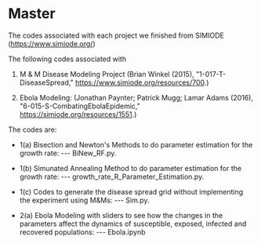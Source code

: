# Master
The codes associated with each project we finished from SIMIODE (https://www.simiode.org/)

The following codes associated with 

1. M & M Disease Modeling Project (Brian Winkel (2015), "1-017-T-DiseaseSpread," https://www.simiode.org/resources/700.) 

2. Ebola Modeling: (Jonathan Paynter; Patrick Mugg; Lamar Adams (2016), "6-015-S-CombatingEbolaEpidemic," https://simiode.org/resources/1551.)

The codes are:

- 1(a) Bisection and Newton's Methods to do parameter estimation for the growth rate: --- BiNew_RF.py.

- 1(b) Simunated Annealing Method to do parameter estimation for the growth rate: --- growth_rate_R_Parameter_Estimation.py.

- 1(c) Codes to generate the disease spread grid without implementing the experiment using M&Ms: --- Sim.py.

- 2(a) Ebola Modeling with sliders to see how the changes in the parameters affect the dynamics of susceptible, exposed, infected and recovered populations: --- Ebola.ipynb
